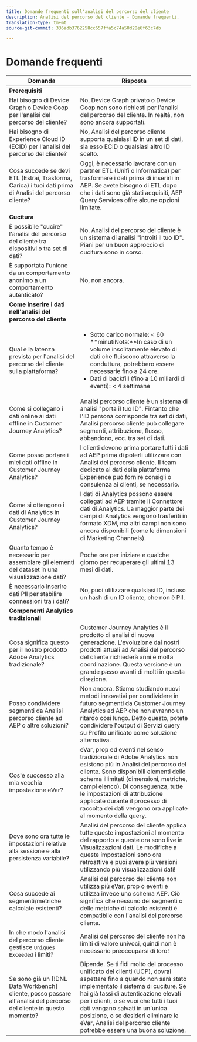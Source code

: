 ```yaml
---
title: Domande frequenti sull'analisi del percorso del cliente
description: Analisi del percorso del cliente - Domande frequenti.
translation-type: tm+mt
source-git-commit: 336adb3762258cc657ffa5c74a50d28e6f63c7db

---
```



# Domande frequenti

| Domanda | Risposta |
|---|---|
| **Prerequisiti** |  |
| Hai bisogno di Device Graph o Device Coop per l&#39;analisi del percorso del cliente? | No, Device Graph privato o Device Coop non sono richiesti per l&#39;analisi del percorso del cliente. In realtà, non sono ancora supportati. |
| Hai bisogno di Experience Cloud ID (ECID) per l&#39;analisi del percorso del cliente? | No, Analisi del percorso cliente supporta qualsiasi ID in un set di dati, sia esso ECID o qualsiasi altro ID scelto. |
| Cosa succede se devi ETL (Estrai, Trasforma, Carica) i tuoi dati prima di Analisi del percorso cliente? | Oggi, è necessario lavorare con un partner ETL (Unifi o Informatica) per trasformare i dati prima di inserirli in AEP. Se avete bisogno di ETL dopo che i dati sono già stati acquisiti, AEP Query Services offre alcune opzioni limitate. |
| **Cucitura** |  |
| È possibile &quot;cucire&quot; l&#39;analisi del percorso del cliente tra dispositivi o tra set di dati? | No. Analisi del percorso del cliente è un sistema di analisi &quot;introiti il tuo ID&quot;. Piani per un buon approccio di cucitura sono in corso. |
| È supportata l&#39;unione da un comportamento anonimo a un comportamento autenticato? | No, non ancora. |
| **Come inserire i dati nell&#39;analisi del percorso del cliente** |  |
| Qual è la latenza prevista per l&#39;analisi del percorso del cliente sulla piattaforma? | <ul><li>Sotto carico normale: &lt; 60<br>**minutiNota:**In caso di un volume insolitamente elevato di dati che fluiscono attraverso la conduttura, potrebbero essere necessarie fino a 24 ore.</li><li>Dati di backfill (fino a 10 miliardi di eventi): &lt; 4 settimane</li></ul> |
| Come si collegano i dati online ai dati offline in Customer Journey Analytics? | Analisi percorso cliente è un sistema di analisi &quot;porta il tuo ID&quot;. Fintanto che l&#39;ID persona corrisponde tra set di dati, Analisi percorso cliente può collegare segmenti, attribuzione, flusso, abbandono, ecc. tra set di dati. |
| Come posso portare i miei dati offline in Customer Journey Analytics? | I clienti devono prima portare tutti i dati ad AEP prima di poterli utilizzare con Analisi del percorso cliente. Il team dedicato ai dati della piattaforma Experience può fornire consigli o consulenza ai clienti, se necessario. |
| Come si ottengono i dati di Analytics in Customer Journey Analytics? | I dati di Analytics possono essere collegati ad AEP tramite il Connettore dati di Analytics. La maggior parte dei campi di Analytics vengono trasferiti in formato XDM, ma altri campi non sono ancora disponibili (come le dimensioni di Marketing Channels). |
| Quanto tempo è necessario per assemblare gli elementi del dataset in una visualizzazione dati? | Poche ore per iniziare e qualche giorno per recuperare gli ultimi 13 mesi di dati. |
| È necessario inserire dati PII per stabilire connessioni tra i dati? | No, puoi utilizzare qualsiasi ID, incluso un hash di un ID cliente, che non è PII. |
| **Componenti Analytics tradizionali** |  |
| Cosa significa questo per il nostro prodotto Adobe Analytics tradizionale? | Customer Journey Analytics è il prodotto di analisi di nuova generazione. L&#39;evoluzione dai nostri prodotti attuali ad Analisi del percorso del cliente richiederà anni e molta coordinazione. Questa versione è un grande passo avanti di molti in questa direzione. |
| Posso condividere segmenti da Analisi percorso cliente ad AEP o altre soluzioni? | Non ancora. Stiamo studiando nuovi metodi innovativi per condividere in futuro segmenti da Customer Journey Analytics ad AEP che non avranno un ritardo così lungo. Detto questo, potete condividere l&#39;output di Servizi query su Profilo unificato come soluzione alternativa. |
| Cos&#39;è successo alla mia vecchia impostazione eVar? | eVar, prop ed eventi nel senso tradizionale di Adobe Analytics non esistono più in Analisi del percorso del cliente. Sono disponibili elementi dello schema illimitati (dimensioni, metriche, campi elenco). Di conseguenza, tutte le impostazioni di attribuzione applicate durante il processo di raccolta dei dati vengono ora applicate al momento della query. |
| Dove sono ora tutte le impostazioni relative alla sessione e alla persistenza variabile? | Analisi del percorso del cliente applica tutte queste impostazioni al momento del rapporto e queste ora sono live in Visualizzazioni dati. Le modifiche a queste impostazioni sono ora retroattive e puoi avere più versioni utilizzando più visualizzazioni dati! |
| Cosa succede ai segmenti/metriche calcolate esistenti? | Analisi del percorso del cliente non utilizza più eVar, prop o eventi e utilizza invece uno schema AEP. Ciò significa che nessuno dei segmenti o delle metriche di calcolo esistenti è compatibile con l&#39;analisi del percorso cliente. |
| In che modo l&#39;analisi del percorso cliente gestisce `Uniques Exceeded` i limiti? | Analisi del percorso del cliente non ha limiti di valore univoci, quindi non è necessario preoccuparsi di loro! |
| Se sono già un [!DNL Data Workbench] cliente, posso passare all&#39;analisi del percorso del cliente in questo momento? | Dipende. Se ti fidi molto del processo unificato dei clienti (UCP), dovrai aspettare fino a quando non sarà stato implementato il sistema di cuciture. Se hai già tassi di autenticazione elevati per i clienti, o se vuoi che tutti i tuoi dati vengano salvati in un&#39;unica posizione, o se desideri eliminare le eVar, Analisi del percorso cliente potrebbe essere una buona soluzione. |

